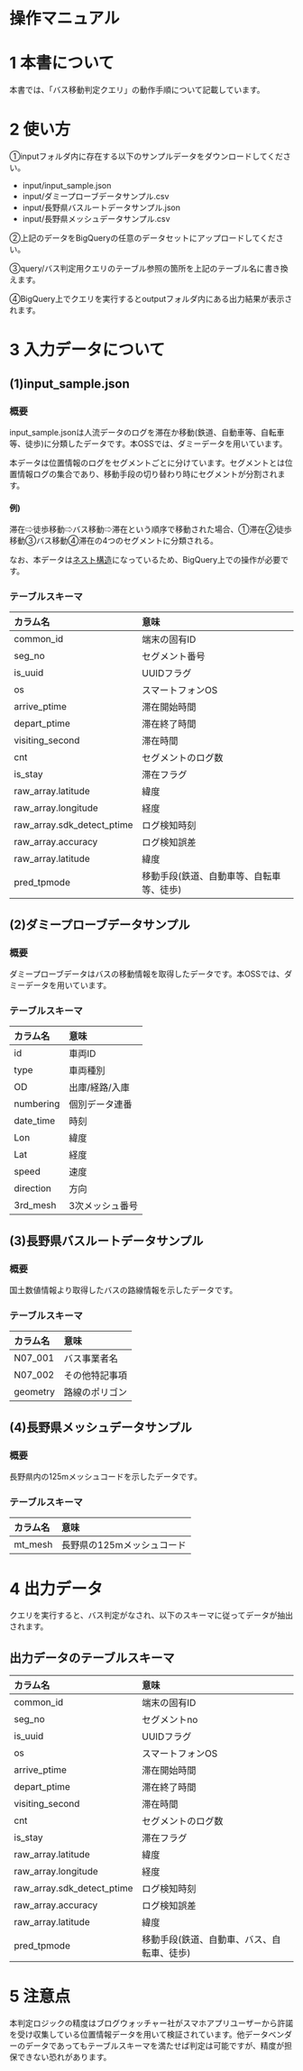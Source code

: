 # 操作マニュアル

# 1 本書について

本書では、「バス移動判定クエリ」の動作手順について記載しています。

# 2 使い方
①inputフォルダ内に存在する以下のサンプルデータをダウンロードしてください。<br>
- input/input_sample.json<br>
- input/ダミープローブデータサンプル.csv<br>
- input/長野県バスルートデータサンプル.json<br>
- input/長野県メッシュデータサンプル.csv<br>

②上記のデータをBigQueryの任意のデータセットにアップロードしてください。<br>

③query/バス判定用クエリのテーブル参照の箇所を上記のテーブル名に書き換えます。<br>

④BigQuery上でクエリを実行するとoutputフォルダ内にある出力結果が表示されます。<br>

# 3 入力データについて
## (1)input_sample.json
### 概要
input_sample.jsonは人流データのログを滞在か移動(鉄道、自動車等、自転車等、徒歩)に分類したデータです。本OSSでは、ダミーデータを用いています。<br>

本データは位置情報のログをセグメントごとに分けています。セグメントとは位置情報ログの集合であり、移動手段の切り替わり時にセグメントが分割されます。<br>
#### 例)
滞在⇨徒歩移動⇨バス移動⇨滞在という順序で移動された場合、①滞在②徒歩移動③バス移動④滞在の4つのセグメントに分類される。

なお、本データは[ネスト構造](https://cloud.google.com/bigquery/docs/best-practices-performance-nested?hl=ja)になっているため、BigQuery上での操作が必要です。

### テーブルスキーマ
| カラム名 | 意味 |
|:-----------|:------------|
| common_id                  | 端末の固有ID                           |
| seg_no                     | セグメント番号　　                      |
| is_uuid                    | UUIDフラグ                            |
| os                         | スマートフォンOS                        |
| arrive_ptime               | 滞在開始時間                           |
| depart_ptime               | 滞在終了時間                           |
| visiting_second            | 滞在時間                              |  
| cnt                        | セグメントのログ数                      | 
| is_stay                    | 滞在フラグ                             | 
| raw_array.latitude         | 緯度                                  |
| raw_array.longitude        | 経度                                  |  
| raw_array.sdk_detect_ptime | ログ検知時刻                           | 
| raw_array.accuracy         | ログ検知誤差                           | 
| raw_array.latitude         | 緯度                                  | 
| pred_tpmode                | 移動手段(鉄道、自動車等、自転車等、徒歩)    | 

## (2)ダミープローブデータサンプル
### 概要
ダミープローブデータはバスの移動情報を取得したデータです。本OSSでは、ダミーデータを用いています。
### テーブルスキーマ
| カラム名 | 意味 |
|:-----------|:------------|
| id                | 車両ID                         |
| type              | 車両種別                          |
| OD                    | 出庫/経路/入庫                           |
| numbering                         | 個別データ連番                      |
| date_time               | 時刻                           |
| Lon               | 緯度                          |
| Lat            | 経度                              |  
| speed                        | 速度                      | 
| direction                    | 方向                            | 
| 3rd_mesh         | 3次メッシュ番号                                  |
## (3)長野県バスルートデータサンプル
### 概要
国土数値情報より取得したバスの路線情報を示したデータです。
### テーブルスキーマ
| カラム名 | 意味 |
|:-----------|:------------|
| N07_001                 | バス事業者名                           |
| N07_002                     | その他特記事項                          |
| geometry                    | 路線のポリゴン                            |

## (4)長野県メッシュデータサンプル
### 概要
長野県内の125mメッシュコードを示したデータです。

### テーブルスキーマ

| カラム名 | 意味 |
|:-----------|:------------|
| mt_mesh                 | 長野県の125mメッシュコード                           |



# 4 出力データ
クエリを実行すると、バス判定がなされ、以下のスキーマに従ってデータが抽出されます。
## 出力データのテーブルスキーマ
| カラム名 | 意味 |
|:-----------|:------------|
| common_id                  | 端末の固有ID                           |
| seg_no                     | セグメントno                           |
| is_uuid                    | UUIDフラグ                            |
| os                         | スマートフォンOS                        |
| arrive_ptime               | 滞在開始時間                           |
| depart_ptime               | 滞在終了時間                           |
| visiting_second            | 滞在時間                              |  
| cnt                        | セグメントのログ数                      | 
| is_stay                    | 滞在フラグ                             | 
| raw_array.latitude         | 緯度                                  |
| raw_array.longitude        | 経度                                  |  
| raw_array.sdk_detect_ptime | ログ検知時刻                           | 
| raw_array.accuracy         | ログ検知誤差                           | 
| raw_array.latitude         | 緯度                                  | 
| pred_tpmode                | 移動手段(鉄道、自動車、バス、自転車、徒歩)    | 

# 5 注意点
本判定ロジックの精度はブログウォッチャー社がスマホアプリユーザーから許諾を受け収集している位置情報データを用いて検証されています。他データベンダーのデータであってもテーブルスキーマを満たせば判定は可能ですが、精度が担保できない恐れがあります。